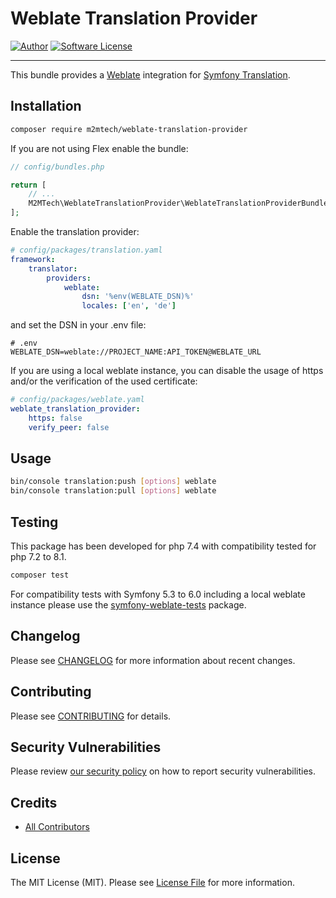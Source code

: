 # Weblate Translation Provider

[![Author](https://img.shields.io/badge/author-@m2mtech-blue.svg?style=flat-square)](http://www.m2m.at)
[![Software License](https://img.shields.io/badge/license-MIT-brightgreen.svg?style=flat-square)](LICENSE.md)

---

This bundle provides a [Weblate](https://weblate.org) integration for [Symfony Translation](https://symfony.com/doc/current/translation.html).

## Installation

```bash
composer require m2mtech/weblate-translation-provider
```

If you are not using Flex enable the bundle:

```php
// config/bundles.php

return [
    // ...
    M2MTech\WeblateTranslationProvider\WeblateTranslationProviderBundle::class => ['all' => true],
];
```

Enable the translation provider:

```yaml
# config/packages/translation.yaml
framework:
    translator:
        providers:
            weblate:
                dsn: '%env(WEBLATE_DSN)%'
                locales: ['en', 'de']
```

and set the DSN in your .env file:

```dotenv
# .env
WEBLATE_DSN=weblate://PROJECT_NAME:API_TOKEN@WEBLATE_URL
```

If you are using a local weblate instance, you can disable the usage of https and/or the verification of the used certificate:

```yaml
# config/packages/weblate.yaml
weblate_translation_provider:
    https: false
    verify_peer: false
```

## Usage

```bash
bin/console translation:push [options] weblate
bin/console translation:pull [options] weblate
```

## Testing

This package has been developed for php 7.4 with compatibility tested for php 7.2 to 8.1.

```bash
composer test
```

For compatibility tests with Symfony 5.3 to 6.0 including a local weblate instance please use the [symfony-weblate-tests](https://github.com/m2mtech/symfony-weblate-tests) package.

## Changelog

Please see [CHANGELOG](CHANGELOG.md) for more information about recent changes.

## Contributing

Please see [CONTRIBUTING](.github/CONTRIBUTING.md) for details.

## Security Vulnerabilities

Please review [our security policy](../../security/policy) on how to report security vulnerabilities.

## Credits

- [All Contributors](../../contributors)

## License

The MIT License (MIT). Please see [License File](LICENSE.md) for more information.
